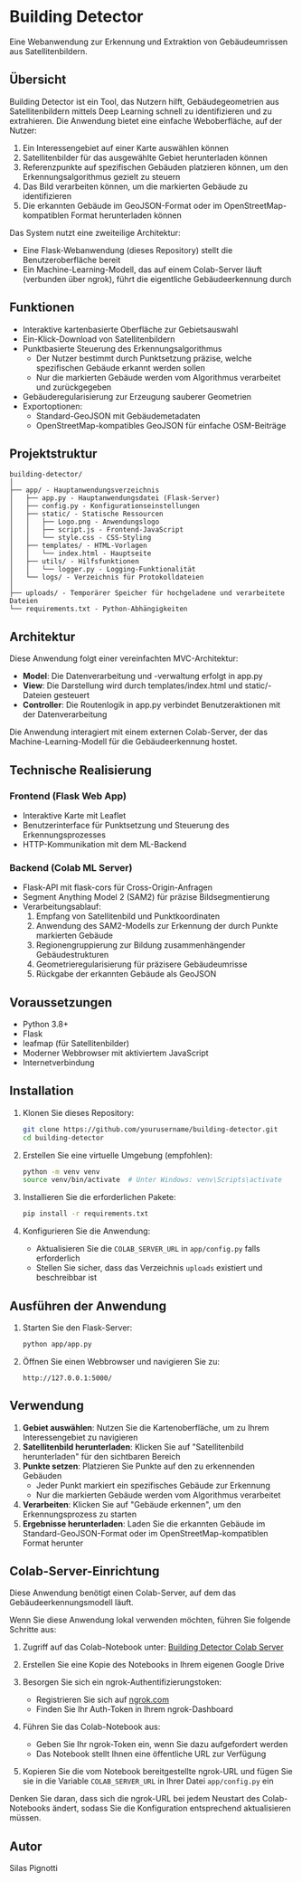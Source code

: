 # Building Detector

Eine Webanwendung zur Erkennung und Extraktion von Gebäudeumrissen aus Satellitenbildern.

## Übersicht

Building Detector ist ein Tool, das Nutzern hilft, Gebäudegeometrien aus Satellitenbildern mittels Deep Learning schnell zu identifizieren und zu extrahieren. Die Anwendung bietet eine einfache Weboberfläche, auf der Nutzer:

1. Ein Interessengebiet auf einer Karte auswählen können
2. Satellitenbilder für das ausgewählte Gebiet herunterladen können
3. Referenzpunkte auf spezifischen Gebäuden platzieren können, um den Erkennungsalgorithmus gezielt zu steuern
4. Das Bild verarbeiten können, um die markierten Gebäude zu identifizieren
5. Die erkannten Gebäude im GeoJSON-Format oder im OpenStreetMap-kompatiblen Format herunterladen können

Das System nutzt eine zweiteilige Architektur:
- Eine Flask-Webanwendung (dieses Repository) stellt die Benutzeroberfläche bereit
- Ein Machine-Learning-Modell, das auf einem Colab-Server läuft (verbunden über ngrok), führt die eigentliche Gebäudeerkennung durch

## Funktionen

- Interaktive kartenbasierte Oberfläche zur Gebietsauswahl
- Ein-Klick-Download von Satellitenbildern
- Punktbasierte Steuerung des Erkennungsalgorithmus
  - Der Nutzer bestimmt durch Punktsetzung präzise, welche spezifischen Gebäude erkannt werden sollen
  - Nur die markierten Gebäude werden vom Algorithmus verarbeitet und zurückgegeben
- Gebäuderegularisierung zur Erzeugung sauberer Geometrien
- Exportoptionen:
  - Standard-GeoJSON mit Gebäudemetadaten
  - OpenStreetMap-kompatibles GeoJSON für einfache OSM-Beiträge

## Projektstruktur

```
building-detector/
│
├── app/ - Hauptanwendungsverzeichnis
│   ├── app.py - Hauptanwendungsdatei (Flask-Server)
│   ├── config.py - Konfigurationseinstellungen
│   ├── static/ - Statische Ressourcen
│   │   ├── Logo.png - Anwendungslogo
│   │   ├── script.js - Frontend-JavaScript
│   │   └── style.css - CSS-Styling
│   ├── templates/ - HTML-Vorlagen
│   │   └── index.html - Hauptseite
│   ├── utils/ - Hilfsfunktionen
│   │   └── logger.py - Logging-Funktionalität
│   └── logs/ - Verzeichnis für Protokolldateien
│
├── uploads/ - Temporärer Speicher für hochgeladene und verarbeitete Dateien
└── requirements.txt - Python-Abhängigkeiten
```

## Architektur

Diese Anwendung folgt einer vereinfachten MVC-Architektur:

- **Model**: Die Datenverarbeitung und -verwaltung erfolgt in app.py
- **View**: Die Darstellung wird durch templates/index.html und static/-Dateien gesteuert
- **Controller**: Die Routenlogik in app.py verbindet Benutzeraktionen mit der Datenverarbeitung

Die Anwendung interagiert mit einem externen Colab-Server, der das Machine-Learning-Modell für die Gebäudeerkennung hostet.

## Technische Realisierung

### Frontend (Flask Web App)
- Interaktive Karte mit Leaflet
- Benutzerinterface für Punktsetzung und Steuerung des Erkennungsprozesses
- HTTP-Kommunikation mit dem ML-Backend

### Backend (Colab ML Server)
- Flask-API mit flask-cors für Cross-Origin-Anfragen
- Segment Anything Model 2 (SAM2) für präzise Bildsegmentierung
- Verarbeitungsablauf:
  1. Empfang von Satellitenbild und Punktkoordinaten
  2. Anwendung des SAM2-Modells zur Erkennung der durch Punkte markierten Gebäude
  3. Regionengruppierung zur Bildung zusammenhängender Gebäudestrukturen
  4. Geometrieregularisierung für präzisere Gebäudeumrisse
  5. Rückgabe der erkannten Gebäude als GeoJSON

## Voraussetzungen

- Python 3.8+
- Flask
- leafmap (für Satellitenbilder)
- Moderner Webbrowser mit aktiviertem JavaScript
- Internetverbindung

## Installation

1. Klonen Sie dieses Repository:
   ```bash
   git clone https://github.com/yourusername/building-detector.git
   cd building-detector
   ```

2. Erstellen Sie eine virtuelle Umgebung (empfohlen):
   ```bash
   python -m venv venv
   source venv/bin/activate  # Unter Windows: venv\Scripts\activate
   ```

3. Installieren Sie die erforderlichen Pakete:
   ```bash
   pip install -r requirements.txt
   ```

4. Konfigurieren Sie die Anwendung:
   - Aktualisieren Sie die `COLAB_SERVER_URL` in `app/config.py` falls erforderlich
   - Stellen Sie sicher, dass das Verzeichnis `uploads` existiert und beschreibbar ist

## Ausführen der Anwendung

1. Starten Sie den Flask-Server:
   ```bash
   python app/app.py
   ```

2. Öffnen Sie einen Webbrowser und navigieren Sie zu:
   ```
   http://127.0.0.1:5000/
   ```

## Verwendung

1. **Gebiet auswählen**: Nutzen Sie die Kartenoberfläche, um zu Ihrem Interessengebiet zu navigieren
2. **Satellitenbild herunterladen**: Klicken Sie auf "Satellitenbild herunterladen" für den sichtbaren Bereich
3. **Punkte setzen**: Platzieren Sie Punkte auf den zu erkennenden Gebäuden
   - Jeder Punkt markiert ein spezifisches Gebäude zur Erkennung
   - Nur die markierten Gebäude werden vom Algorithmus verarbeitet
4. **Verarbeiten**: Klicken Sie auf "Gebäude erkennen", um den Erkennungsprozess zu starten
5. **Ergebnisse herunterladen**: Laden Sie die erkannten Gebäude im Standard-GeoJSON-Format oder im OpenStreetMap-kompatiblen Format herunter

## Colab-Server-Einrichtung

Diese Anwendung benötigt einen Colab-Server, auf dem das Gebäudeerkennungsmodell läuft.

Wenn Sie diese Anwendung lokal verwenden möchten, führen Sie folgende Schritte aus:

1. Zugriff auf das Colab-Notebook unter: [Building Detector Colab Server](https://colab.research.google.com/drive/1aKfw2RQrQkvgA0oXCKz_iMguSdGdbFaC?usp=sharing)

2. Erstellen Sie eine Kopie des Notebooks in Ihrem eigenen Google Drive

3. Besorgen Sie sich ein ngrok-Authentifizierungstoken:
   - Registrieren Sie sich auf [ngrok.com](https://ngrok.com)
   - Finden Sie Ihr Auth-Token in Ihrem ngrok-Dashboard

4. Führen Sie das Colab-Notebook aus:
   - Geben Sie Ihr ngrok-Token ein, wenn Sie dazu aufgefordert werden
   - Das Notebook stellt Ihnen eine öffentliche URL zur Verfügung

5. Kopieren Sie die vom Notebook bereitgestellte ngrok-URL und fügen Sie sie in die Variable `COLAB_SERVER_URL` in Ihrer Datei `app/config.py` ein

Denken Sie daran, dass sich die ngrok-URL bei jedem Neustart des Colab-Notebooks ändert, sodass Sie die Konfiguration entsprechend aktualisieren müssen.

## Autor

Silas Pignotti